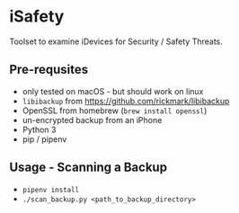 # iSafety
Toolset to examine iDevices for Security / Safety Threats.

## Pre-requsites

* only tested on macOS - but should work on linux
* `libibackup` from https://github.com/rickmark/libibackup
* OpenSSL from homebrew (`brew install openssl`)
* un-encrypted backup from an iPhone
* Python 3
* pip / pipenv

## Usage - Scanning a Backup

* `pipenv install`
* `./scan_backup.py <path_to_backup_directory>`